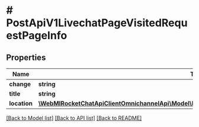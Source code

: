 # # PostApiV1LivechatPageVisitedRequestPageInfo

## Properties

Name | Type | Description | Notes
------------ | ------------- | ------------- | -------------
**change** | **string** |  |
**title** | **string** |  |
**location** | [**\WebMIRocketChatApiClientOmnichannelApi\Model\PostApiV1LivechatPageVisitedRequestPageInfoLocation**](PostApiV1LivechatPageVisitedRequestPageInfoLocation.md) |  |

[[Back to Model list]](../../README.md#models) [[Back to API list]](../../README.md#endpoints) [[Back to README]](../../README.md)
